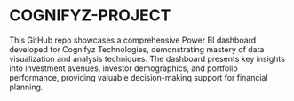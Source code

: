 # COGNIFYZ-PROJECT
This GitHub repo showcases a comprehensive Power BI dashboard developed for Cognifyz Technologies, demonstrating mastery of data visualization and analysis techniques. The dashboard presents key insights into investment avenues, investor demographics, and portfolio performance, providing valuable decision-making support for financial planning.
